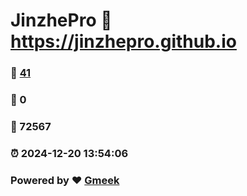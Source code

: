 # JinzhePro :link: https://jinzhepro.github.io 
### :page_facing_up: [41](https://jinzhepro.github.io/tag.html) 
### :speech_balloon: 0 
### :hibiscus: 72567 
### :alarm_clock: 2024-12-20 13:54:06 
### Powered by :heart: [Gmeek](https://github.com/Meekdai/Gmeek)
